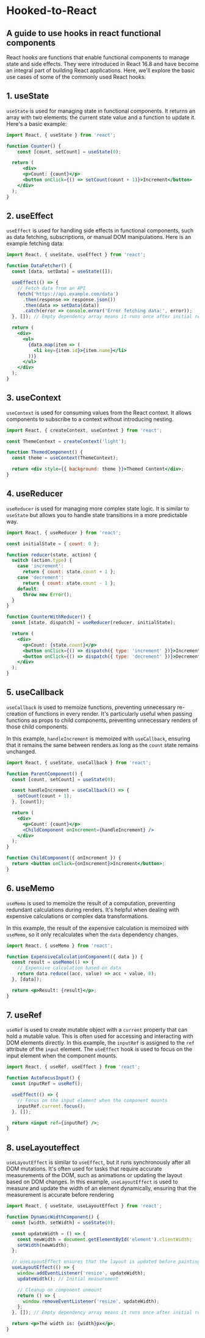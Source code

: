 # Hooked-to-React
## A guide to use hooks in react functional components

React hooks are functions that enable functional components to manage state and side effects. They were introduced in React 16.8 and have become an integral part of building React applications. Here, we'll explore the basic use cases of some of the commonly used React hooks.

## 1. useState

`useState` is used for managing state in functional components. It returns an array with two elements: the current state value and a function to update it. Here's a basic example:

```jsx
import React, { useState } from 'react';

function Counter() {
    const [count, setCount] = useState(0);

  return (
      <div>
      <p>Count: {count}</p>
      <button onClick={() => setCount(count + 1)}>Increment</button>
    </div>
  );
}
```

## 2. useEffect
`useEffect` is used for handling side effects in functional components, such as data fetching, subscriptions, or manual DOM manipulations. Here is an example fetching data:

```jsx
import React, { useState, useEffect } from 'react';

function DataFetcher() {
  const [data, setData] = useState([]);

  useEffect(() => {
    // Fetch data from an API
    fetch('https://api.example.com/data')
      .then(response => response.json())
      .then(data => setData(data))
      .catch(error => console.error('Error fetching data:', error));
  }, []); // Empty dependency array means it runs once after initial render

  return (
    <div>
      <ul>
        {data.map(item => (
          <li key={item.id}>{item.name}</li>
        ))}
      </ul>
    </div>
  );
}
```

## 3. useContext
`useContext` is used for consuming values from the React context. It allows components to subscribe to a context without introducing nesting.

```jsx
import React, { createContext, useContext } from 'react';

const ThemeContext = createContext('light');

function ThemedComponent() {
  const theme = useContext(ThemeContext);

  return <div style={{ background: theme }}>Themed Content</div>;
}
```

## 4. useReducer
`useReducer` is used for managing more complex state logic. It is similar to `useState` but allows you to handle state transitions in a more predictable way.

```jsx
import React, { useReducer } from 'react';

const initialState = { count: 0 };

function reducer(state, action) {
  switch (action.type) {
    case 'increment':
      return { count: state.count + 1 };
    case 'decrement':
      return { count: state.count - 1 };
    default:
      throw new Error();
  }
}

function CounterWithReducer() {
  const [state, dispatch] = useReducer(reducer, initialState);

  return (
    <div>
      <p>Count: {state.count}</p>
      <button onClick={() => dispatch({ type: 'increment' })}>Increment</button>
      <button onClick={() => dispatch({ type: 'decrement' })}>Decrement</button>
    </div>
  );
}
```

## 5. useCallback
`useCallback` is used to memoize functions, preventing unnecessary re-creation of functions in every render. It's particularly useful when passing functions as props to child components, preventing unnecessary renders of those child components.

In this example, `handleIncrement` is memoized with `useCallback`, ensuring that it remains the same between renders as long as the `count` state remains unchanged.
```jsx
import React, { useState, useCallback } from 'react';

function ParentComponent() {
  const [count, setCount] = useState(0);

  const handleIncrement = useCallback(() => {
    setCount(count + 1);
  }, [count]);

  return (
    <div>
      <p>Count: {count}</p>
      <ChildComponent onIncrement={handleIncrement} />
    </div>
  );
}

function ChildComponent({ onIncrement }) {
  return <button onClick={onIncrement}>Increment</button>;
}
```

## 6. useMemo
`useMemo` is used to memoize the result of a computation, preventing redundant calculations during renders. It's helpful when dealing with expensive calculations or complex data transformations.

In this example, the result of the expensive calculation is memoized with `useMemo`, so it only recalculates when the `data` dependency changes.

```jsx
import React, { useMemo } from 'react';

function ExpensiveCalculationComponent({ data }) {
  const result = useMemo(() => {
    // Expensive calculation based on data
    return data.reduce((acc, value) => acc + value, 0);
  }, [data]);

  return <p>Result: {result}</p>;
}

```

## 7. useRef
`useRef` is used to create mutable object with a `current` property that can hold a mutable value. This is often used for accessing and interacting with DOM elements directly.
In this example, the `inputRef` is assigned to the `ref` attribute of the `input` element. The `useEffect` hook is used to focus on the input element when the component mounts.

```jsx
import React, { useRef, useEffect } from 'react';

function AutoFocusInput() {
  const inputRef = useRef();

  useEffect(() => {
    // Focus on the input element when the component mounts
    inputRef.current.focus();
  }, []);

  return <input ref={inputRef} />;
}

```
## 8. useLayouteffect

`useLayoutEffect` is similar to `useEffect`, but it runs synchronously after all DOM mutations. It's often used for tasks that require accurate measurements of the DOM, such as animations or updating the layout based on DOM changes.
In this example, `useLayoutEffect` is used to measure and update the width of an element dynamically, ensuring that the measurement is accurate before rendering

```jsx
import React, { useState, useLayoutEffect } from 'react';

function DynamicWidthComponent() {
  const [width, setWidth] = useState(0);

  const updateWidth = () => {
    const newWidth = document.getElementById('element').clientWidth;
    setWidth(newWidth);
  };

  // useLayoutEffect ensures that the layout is updated before painting
  useLayoutEffect(() => {
    window.addEventListener('resize', updateWidth);
    updateWidth(); // Initial measurement

    // Cleanup on component unmount
    return () => {
      window.removeEventListener('resize', updateWidth);
    };
  }, []); // Empty dependency array means it runs once after initial render

  return <p>The width is: {width}px</p>;
}

```